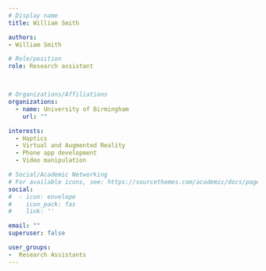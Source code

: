 ```yaml
---
# Display name
title: William Smith

authors:
- William Smith

# Role/position
role: Research assistant



# Organizations/Affiliations
organizations:
  - name: University of Birmingham
    url: ""

interests:
  - Haptics
  - Virtual and Augmented Reality
  - Phone app development
  - Video manipulation

# Social/Academic Networking
# For available icons, see: https://sourcethemes.com/academic/docs/page-builder/#icons
social:
#  - icon: envelope
#    icon_pack: fas
#    link: ''

email: ""
superuser: false

user_groups:
-  Research Assistants
---
```

